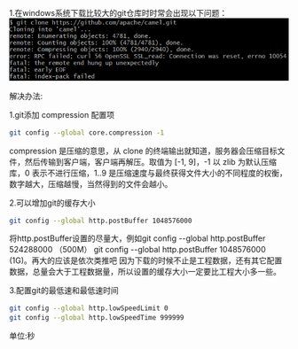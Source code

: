 1.在windows系统下载比较大的git仓库时时常会出现以下问题：
![1](.\images\1.png)

解决办法:

1.git添加 compression 配置项

```bash
git config --global core.compression -1
```

compression 是压缩的意思，从 clone 的终端输出就知道，服务器会压缩目标文件，然后传输到客户端，客户端再解压。取值为 [-1, 9]，-1 以 zlib 为默认压缩库，0 表示不进行压缩，1..9 是压缩速度与最终获得文件大小的不同程度的权衡，数字越大，压缩越慢，当然得到的文件会越小。

2.可以增加git的缓存大小

```bash
git config --global http.postBuffer 1048576000
```

将http.postBuffer设置的尽量大，例如git config --global http.postBuffer 524288000  （500M）
 git config --global http.postBuffer 1048576000  (1G)。再大的应该是依次类推吧
 因为下载的时候不止是工程数据，还有其它配置数据，总量会大于工程数据量，所以设置的缓存大小一定要比工程大小多一些。

3.配置git的最低速和最低速时间

```bash
git config --global http.lowSpeedLimit 0
git config --global http.lowSpeedTime 999999 
```

单位:秒